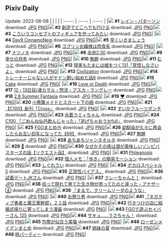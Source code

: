 ## Pixiv Daily
Update: 2022-08-08
|      |      |      |
| :----: | :----: | :----: |
|![](https://pixiv.microyu.workers.dev/c/240x480/img-master/img/2022/08/06/00/00/18/100259704_p0_master1200.jpg) **#1** [レイン・パターソン](https://www.pixiv.net/artworks/100259704) download: [JPG](https://pixiv.microyu.workers.dev/img-original/img/2022/08/06/00/00/18/100259704_p0.jpg) [PNG](https://pixiv.microyu.workers.dev/img-original/img/2022/08/06/00/00/18/100259704_p0.png)|![](https://pixiv.microyu.workers.dev/c/240x480/img-master/img/2022/08/07/00/00/19/100285476_p0_master1200.jpg) **#2** [創造でどこへでも行ける](https://www.pixiv.net/artworks/100285476) download: [JPG](https://pixiv.microyu.workers.dev/img-original/img/2022/08/07/00/00/19/100285476_p0.jpg) [PNG](https://pixiv.microyu.workers.dev/img-original/img/2022/08/07/00/00/19/100285476_p0.png)|![](https://pixiv.microyu.workers.dev/c/240x480/img-master/img/2022/08/06/00/00/21/100259727_p0_master1200.jpg) **#3** [こういうコンセプトのフィギュアを作ってみたい](https://www.pixiv.net/artworks/100259727) download: [JPG](https://pixiv.microyu.workers.dev/img-original/img/2022/08/06/00/00/21/100259727_p0.jpg) [PNG](https://pixiv.microyu.workers.dev/img-original/img/2022/08/06/00/00/21/100259727_p0.png)|
|![](https://pixiv.microyu.workers.dev/c/240x480/img-master/img/2022/08/06/09/44/46/100267297_p0_master1200.jpg) **#4** [Day9 CinnamoNegi](https://www.pixiv.net/artworks/100267297) download: [JPG](https://pixiv.microyu.workers.dev/img-original/img/2022/08/06/09/44/46/100267297_p0.jpg) [PNG](https://pixiv.microyu.workers.dev/img-original/img/2022/08/06/09/44/46/100267297_p0.png)|![](https://pixiv.microyu.workers.dev/c/240x480/img-master/img/2022/08/06/14/44/35/100271976_p0_master1200.jpg) **#5** [早くいきましょう](https://www.pixiv.net/artworks/100271976) download: [JPG](https://pixiv.microyu.workers.dev/img-original/img/2022/08/06/14/44/35/100271976_p0.jpg) [PNG](https://pixiv.microyu.workers.dev/img-original/img/2022/08/06/14/44/35/100271976_p0.png)|![](https://pixiv.microyu.workers.dev/c/240x480/img-master/img/2022/08/07/00/00/32/100285567_p0_master1200.jpg) **#6** [ゴブリンお嬢様は肉食系](https://www.pixiv.net/artworks/100285567) download: [JPG](https://pixiv.microyu.workers.dev/img-original/img/2022/08/07/00/00/32/100285567_p0.jpg) [PNG](https://pixiv.microyu.workers.dev/img-original/img/2022/08/07/00/00/32/100285567_p0.png)|
|![](https://pixiv.microyu.workers.dev/c/240x480/img-master/img/2022/08/06/00/00/21/100259729_p0_master1200.jpg) **#7** [ナツノキ](https://www.pixiv.net/artworks/100259729) download: [JPG](https://pixiv.microyu.workers.dev/img-original/img/2022/08/06/00/00/21/100259729_p0.jpg) [PNG](https://pixiv.microyu.workers.dev/img-original/img/2022/08/06/00/00/21/100259729_p0.png)|![](https://pixiv.microyu.workers.dev/c/240x480/img-master/img/2022/08/06/14/02/57/100271292_p0_master1200.jpg) **#8** [余命2:30](https://www.pixiv.net/artworks/100271292) download: [JPG](https://pixiv.microyu.workers.dev/img-original/img/2022/08/06/14/02/57/100271292_p0.jpg) [PNG](https://pixiv.microyu.workers.dev/img-original/img/2022/08/06/14/02/57/100271292_p0.png)|![](https://pixiv.microyu.workers.dev/c/240x480/img-master/img/2022/08/06/00/00/21/100259732_p0_master1200.jpg) **#9** [幸せの共有](https://www.pixiv.net/artworks/100259732) download: [JPG](https://pixiv.microyu.workers.dev/img-original/img/2022/08/06/00/00/21/100259732_p0.jpg) [PNG](https://pixiv.microyu.workers.dev/img-original/img/2022/08/06/00/00/21/100259732_p0.png)|
|![](https://pixiv.microyu.workers.dev/c/240x480/img-master/img/2022/08/06/00/28/34/100259716_p0_master1200.jpg) **#10** [無題](https://www.pixiv.net/artworks/100259716) download: [JPG](https://pixiv.microyu.workers.dev/img-original/img/2022/08/06/00/28/34/100259716_p0.jpg) [PNG](https://pixiv.microyu.workers.dev/img-original/img/2022/08/06/00/28/34/100259716_p0.png)|![](https://pixiv.microyu.workers.dev/c/240x480/img-master/img/2022/08/06/00/28/30/100260750_p0_master1200.jpg) **#11** [むっと](https://www.pixiv.net/artworks/100260750) download: [JPG](https://pixiv.microyu.workers.dev/img-original/img/2022/08/06/00/28/30/100260750_p0.jpg) [PNG](https://pixiv.microyu.workers.dev/img-original/img/2022/08/06/00/28/30/100260750_p0.png)|![](https://pixiv.microyu.workers.dev/c/240x480/img-master/img/2022/08/07/18/00/10/100303025_p0_master1200.jpg) **#12** [現実もたまには嘘をつく131「覚悟しなさいよ」](https://www.pixiv.net/artworks/100303025) download: [JPG](https://pixiv.microyu.workers.dev/img-original/img/2022/08/07/18/00/10/100303025_p0.jpg) [PNG](https://pixiv.microyu.workers.dev/img-original/img/2022/08/07/18/00/10/100303025_p0.png)|
|![](https://pixiv.microyu.workers.dev/c/240x480/img-master/img/2022/08/06/01/00/01/100261506_p0_master1200.jpg) **#13** [Civilization](https://www.pixiv.net/artworks/100261506) download: [JPG](https://pixiv.microyu.workers.dev/img-original/img/2022/08/06/01/00/01/100261506_p0.jpg) [PNG](https://pixiv.microyu.workers.dev/img-original/img/2022/08/06/01/00/01/100261506_p0.png)|![](https://pixiv.microyu.workers.dev/c/240x480/img-master/img/2022/08/06/23/42/39/100284848_p0_master1200.jpg) **#14** [トレーナーじゃない人がヤドン飼い始めた話8](https://www.pixiv.net/artworks/100284848) download: [JPG](https://pixiv.microyu.workers.dev/img-original/img/2022/08/06/23/42/39/100284848_p0.jpg) [PNG](https://pixiv.microyu.workers.dev/img-original/img/2022/08/06/23/42/39/100284848_p0.png)|![](https://pixiv.microyu.workers.dev/c/240x480/img-master/img/2022/08/07/02/10/28/100288083_p0_master1200.jpg) **#15** [Cake](https://www.pixiv.net/artworks/100288083) download: [JPG](https://pixiv.microyu.workers.dev/img-original/img/2022/08/07/02/10/28/100288083_p0.jpg) [PNG](https://pixiv.microyu.workers.dev/img-original/img/2022/08/07/02/10/28/100288083_p0.png)|
|![](https://pixiv.microyu.workers.dev/c/240x480/img-master/img/2022/08/07/00/00/26/100285530_p0_master1200.jpg) **#16** [Love or Death](https://www.pixiv.net/artworks/100285530) download: [JPG](https://pixiv.microyu.workers.dev/img-original/img/2022/08/07/00/00/26/100285530_p0.jpg) [PNG](https://pixiv.microyu.workers.dev/img-original/img/2022/08/07/00/00/26/100285530_p0.png)|![](https://pixiv.microyu.workers.dev/c/240x480/img-master/img/2022/08/06/00/00/26/100259760_p0_master1200.jpg) **#17** [12・13日目/渚カヲル・惣流・アスカ・ラングレー](https://www.pixiv.net/artworks/100259760) download: [JPG](https://pixiv.microyu.workers.dev/img-original/img/2022/08/06/00/00/26/100259760_p0.jpg) [PNG](https://pixiv.microyu.workers.dev/img-original/img/2022/08/06/00/00/26/100259760_p0.png)|![](https://pixiv.microyu.workers.dev/c/240x480/img-master/img/2022/08/06/00/31/18/100260821_p0_master1200.jpg) **#18** [2.8 Summer Fantasia](https://www.pixiv.net/artworks/100260821) download: [JPG](https://pixiv.microyu.workers.dev/img-original/img/2022/08/06/00/31/18/100260821_p0.jpg) [PNG](https://pixiv.microyu.workers.dev/img-original/img/2022/08/06/00/31/18/100260821_p0.png)|
|![](https://pixiv.microyu.workers.dev/c/240x480/img-master/img/2022/08/06/18/07/30/100275877_p0_master1200.jpg) **#19** [❤](https://www.pixiv.net/artworks/100275877) download: [JPG](https://pixiv.microyu.workers.dev/img-original/img/2022/08/06/18/07/30/100275877_p0.jpg) [PNG](https://pixiv.microyu.workers.dev/img-original/img/2022/08/06/18/07/30/100275877_p0.png)|![](https://pixiv.microyu.workers.dev/c/240x480/img-master/img/2022/08/06/00/20/15/100260548_p0_master1200.jpg) **#20** [小悪魔メイドとスカート下の紐](https://www.pixiv.net/artworks/100260548) download: [JPG](https://pixiv.microyu.workers.dev/img-original/img/2022/08/06/00/20/15/100260548_p0.jpg) [PNG](https://pixiv.microyu.workers.dev/img-original/img/2022/08/06/00/20/15/100260548_p0.png)|![](https://pixiv.microyu.workers.dev/c/240x480/img-master/img/2022/08/07/00/00/30/100285557_p0_master1200.jpg) **#21** [【C100】新刊「Cross」](https://www.pixiv.net/artworks/100285557) download: [JPG](https://pixiv.microyu.workers.dev/img-original/img/2022/08/07/00/00/30/100285557_p0.jpg) [PNG](https://pixiv.microyu.workers.dev/img-original/img/2022/08/07/00/00/30/100285557_p0.png)|
|![](https://pixiv.microyu.workers.dev/c/240x480/img-master/img/2022/08/06/20/30/01/100279273_p0_master1200.jpg) **#22** [すいかフルーツポンチ](https://www.pixiv.net/artworks/100279273) download: [JPG](https://pixiv.microyu.workers.dev/img-original/img/2022/08/06/20/30/01/100279273_p0.jpg) [PNG](https://pixiv.microyu.workers.dev/img-original/img/2022/08/06/20/30/01/100279273_p0.png)|![](https://pixiv.microyu.workers.dev/c/240x480/img-master/img/2022/08/07/00/01/42/100285674_p0_master1200.jpg) **#23** [水着ラミィちゃん](https://www.pixiv.net/artworks/100285674) download: [JPG](https://pixiv.microyu.workers.dev/img-original/img/2022/08/07/00/01/42/100285674_p0.jpg) [PNG](https://pixiv.microyu.workers.dev/img-original/img/2022/08/07/00/01/42/100285674_p0.png)|![](https://pixiv.microyu.workers.dev/c/240x480/img-master/img/2022/08/07/17/30/08/100302328_p0_master1200.jpg) **#24** [C100 「ごめんね仙丹飲んじゃった」「逃げちゃおうかfull」](https://www.pixiv.net/artworks/100302328) download: [JPG](https://pixiv.microyu.workers.dev/img-original/img/2022/08/07/17/30/08/100302328_p0.jpg) [PNG](https://pixiv.microyu.workers.dev/img-original/img/2022/08/07/17/30/08/100302328_p0.png)|
|![](https://pixiv.microyu.workers.dev/c/240x480/img-master/img/2022/08/06/23/01/13/100283622_p0_master1200.jpg) **#25** [FGOまとめ⑭](https://www.pixiv.net/artworks/100283622) download: [JPG](https://pixiv.microyu.workers.dev/img-original/img/2022/08/06/23/01/13/100283622_p0.jpg) [PNG](https://pixiv.microyu.workers.dev/img-original/img/2022/08/06/23/01/13/100283622_p0.png)|![](https://pixiv.microyu.workers.dev/c/240x480/img-master/img/2022/08/07/00/01/00/100285626_p0_master1200.jpg) **#26** [幼馴染が久々に再会したらお互い巨乳になってた【69】](https://www.pixiv.net/artworks/100285626) download: [JPG](https://pixiv.microyu.workers.dev/img-original/img/2022/08/07/00/01/00/100285626_p0.jpg) [PNG](https://pixiv.microyu.workers.dev/img-original/img/2022/08/07/00/01/00/100285626_p0.png)|![](https://pixiv.microyu.workers.dev/c/240x480/img-master/img/2022/08/06/19/02/25/100277080_p0_master1200.jpg) **#27** [無題](https://www.pixiv.net/artworks/100277080) download: [JPG](https://pixiv.microyu.workers.dev/img-original/img/2022/08/06/19/02/25/100277080_p0.jpg) [PNG](https://pixiv.microyu.workers.dev/img-original/img/2022/08/06/19/02/25/100277080_p0.png)|
|![](https://pixiv.microyu.workers.dev/c/240x480/img-master/img/2022/08/06/00/17/04/100260460_p0_master1200.jpg) **#28** [あちあちジャンヌオルタ](https://www.pixiv.net/artworks/100260460) download: [JPG](https://pixiv.microyu.workers.dev/img-original/img/2022/08/06/00/17/04/100260460_p0.jpg) [PNG](https://pixiv.microyu.workers.dev/img-original/img/2022/08/06/00/17/04/100260460_p0.png)|![](https://pixiv.microyu.workers.dev/c/240x480/img-master/img/2022/08/06/00/48/41/100261247_p0_master1200.jpg) **#29** [🧁](https://www.pixiv.net/artworks/100261247) download: [JPG](https://pixiv.microyu.workers.dev/img-original/img/2022/08/06/00/48/41/100261247_p0.jpg) [PNG](https://pixiv.microyu.workers.dev/img-original/img/2022/08/06/00/48/41/100261247_p0.png)|![](https://pixiv.microyu.workers.dev/c/240x480/img-master/img/2022/08/07/18/43/28/100304100_p0_master1200.jpg) **#30** [なぜかその夜は酒が美味しいゾンビバスターズの話【リクエスト品】](https://www.pixiv.net/artworks/100304100) download: [JPG](https://pixiv.microyu.workers.dev/img-original/img/2022/08/07/18/43/28/100304100_p0.jpg) [PNG](https://pixiv.microyu.workers.dev/img-original/img/2022/08/07/18/43/28/100304100_p0.png)|
|![](https://pixiv.microyu.workers.dev/c/240x480/img-master/img/2022/08/06/00/47/41/100261066_p0_master1200.jpg) **#31** [Phileanosis](https://www.pixiv.net/artworks/100261066) download: [JPG](https://pixiv.microyu.workers.dev/img-original/img/2022/08/06/00/47/41/100261066_p0.jpg) [PNG](https://pixiv.microyu.workers.dev/img-original/img/2022/08/06/00/47/41/100261066_p0.png)|![](https://pixiv.microyu.workers.dev/c/240x480/img-master/img/2022/08/06/08/00/01/100266205_p0_master1200.jpg) **#32** [個人メモ：「歩き」の簡易モーション](https://www.pixiv.net/artworks/100266205) download: [JPG](https://pixiv.microyu.workers.dev/img-original/img/2022/08/06/08/00/01/100266205_p0.jpg) [PNG](https://pixiv.microyu.workers.dev/img-original/img/2022/08/06/08/00/01/100266205_p0.png)|![](https://pixiv.microyu.workers.dev/c/240x480/img-master/img/2022/08/06/01/47/27/100262422_p0_master1200.jpg) **#33** [しぐれうい](https://www.pixiv.net/artworks/100262422) download: [JPG](https://pixiv.microyu.workers.dev/img-original/img/2022/08/06/01/47/27/100262422_p0.jpg) [PNG](https://pixiv.microyu.workers.dev/img-original/img/2022/08/06/01/47/27/100262422_p0.png)|
|![](https://pixiv.microyu.workers.dev/c/240x480/img-master/img/2022/08/06/21/00/04/100280051_p0_master1200.jpg) **#34** [ボカロスペシャル5](https://www.pixiv.net/artworks/100280051) download: [JPG](https://pixiv.microyu.workers.dev/img-original/img/2022/08/06/21/00/04/100280051_p0.jpg) [PNG](https://pixiv.microyu.workers.dev/img-original/img/2022/08/06/21/00/04/100280051_p0.png)|![](https://pixiv.microyu.workers.dev/c/240x480/img-master/img/2022/08/06/14/57/07/100271828_p0_master1200.jpg) **#35** [正常性バイアス。](https://www.pixiv.net/artworks/100271828) download: [JPG](https://pixiv.microyu.workers.dev/img-original/img/2022/08/06/14/57/07/100271828_p0.jpg) [PNG](https://pixiv.microyu.workers.dev/img-original/img/2022/08/06/14/57/07/100271828_p0.png)|![](https://pixiv.microyu.workers.dev/c/240x480/img-master/img/2022/08/06/00/00/06/100259629_p0_master1200.jpg) **#36** [試着デートJKさん](https://www.pixiv.net/artworks/100259629) download: [JPG](https://pixiv.microyu.workers.dev/img-original/img/2022/08/06/00/00/06/100259629_p0.jpg) [PNG](https://pixiv.microyu.workers.dev/img-original/img/2022/08/06/00/00/06/100259629_p0.png)|
|![](https://pixiv.microyu.workers.dev/c/240x480/img-master/img/2022/08/06/13/01/30/100270284_p0_master1200.jpg) **#37** [クレーちゃんと！](https://www.pixiv.net/artworks/100270284) download: [JPG](https://pixiv.microyu.workers.dev/img-original/img/2022/08/06/13/01/30/100270284_p0.jpg) [PNG](https://pixiv.microyu.workers.dev/img-original/img/2022/08/06/13/01/30/100270284_p0.png)|![](https://pixiv.microyu.workers.dev/c/240x480/img-master/img/2022/08/06/22/48/56/100283222_p0_master1200.jpg) **#38** [拾って隠れて育てた生き物が思ってたのと違った・アナザー④](https://www.pixiv.net/artworks/100283222) download: [JPG](https://pixiv.microyu.workers.dev/img-original/img/2022/08/06/22/48/56/100283222_p0.jpg) [PNG](https://pixiv.microyu.workers.dev/img-original/img/2022/08/06/22/48/56/100283222_p0.png)|![](https://pixiv.microyu.workers.dev/c/240x480/img-master/img/2022/08/06/00/00/18/100259703_p0_master1200.jpg) **#39** [『まるで、クリームソーダのような』](https://www.pixiv.net/artworks/100259703) download: [JPG](https://pixiv.microyu.workers.dev/img-original/img/2022/08/06/00/00/18/100259703_p0.jpg) [PNG](https://pixiv.microyu.workers.dev/img-original/img/2022/08/06/00/00/18/100259703_p0.png)|
|![](https://pixiv.microyu.workers.dev/c/240x480/img-master/img/2022/08/06/18/58/33/100276939_p0_master1200.jpg) **#40** [お祭り男](https://www.pixiv.net/artworks/100276939) download: [JPG](https://pixiv.microyu.workers.dev/img-original/img/2022/08/06/18/58/33/100276939_p0.jpg) [PNG](https://pixiv.microyu.workers.dev/img-original/img/2022/08/06/18/58/33/100276939_p0.png)|![](https://pixiv.microyu.workers.dev/c/240x480/img-master/img/2022/08/07/18/09/41/100303264_p0_master1200.jpg) **#41** [「ネガティブ勇者と魔王軍幹部」２１話](https://www.pixiv.net/artworks/100303264) download: [JPG](https://pixiv.microyu.workers.dev/img-original/img/2022/08/07/18/09/41/100303264_p0.jpg) [PNG](https://pixiv.microyu.workers.dev/img-original/img/2022/08/07/18/09/41/100303264_p0.png)|![](https://pixiv.microyu.workers.dev/c/240x480/img-master/img/2022/08/07/01/11/47/100287856_p0_master1200.jpg) **#42** [行きつけの店に結婚式帰りに寄ってしまう漫画](https://www.pixiv.net/artworks/100287856) download: [JPG](https://pixiv.microyu.workers.dev/img-original/img/2022/08/07/01/11/47/100287856_p0.jpg) [PNG](https://pixiv.microyu.workers.dev/img-original/img/2022/08/07/01/11/47/100287856_p0.png)|
|![](https://pixiv.microyu.workers.dev/c/240x480/img-master/img/2022/08/06/00/04/01/100260007_p0_master1200.jpg) **#43** [FGOで遊ぶセイバーさん 125](https://www.pixiv.net/artworks/100260007) download: [JPG](https://pixiv.microyu.workers.dev/img-original/img/2022/08/06/00/04/01/100260007_p0.jpg) [PNG](https://pixiv.microyu.workers.dev/img-original/img/2022/08/06/00/04/01/100260007_p0.png)|![](https://pixiv.microyu.workers.dev/c/240x480/img-master/img/2022/08/06/00/43/55/100261135_p0_master1200.jpg) **#44** [サキュ……うさちゃん！](https://www.pixiv.net/artworks/100261135) download: [JPG](https://pixiv.microyu.workers.dev/img-original/img/2022/08/06/00/43/55/100261135_p0.jpg) [PNG](https://pixiv.microyu.workers.dev/img-original/img/2022/08/06/00/43/55/100261135_p0.png)|![](https://pixiv.microyu.workers.dev/c/240x480/img-master/img/2022/08/06/00/00/10/100259647_p0_master1200.jpg) **#45** [包帯が似合う美猫](https://www.pixiv.net/artworks/100259647) download: [JPG](https://pixiv.microyu.workers.dev/img-original/img/2022/08/06/00/00/10/100259647_p0.jpg) [PNG](https://pixiv.microyu.workers.dev/img-original/img/2022/08/06/00/00/10/100259647_p0.png)|
|![](https://pixiv.microyu.workers.dev/c/240x480/img-master/img/2022/08/06/00/21/40/100260590_p0_master1200.jpg) **#46** [ローゼンメイデンまとめ](https://www.pixiv.net/artworks/100260590) download: [JPG](https://pixiv.microyu.workers.dev/img-original/img/2022/08/06/00/21/40/100260590_p0.jpg) [PNG](https://pixiv.microyu.workers.dev/img-original/img/2022/08/06/00/21/40/100260590_p0.png)|![](https://pixiv.microyu.workers.dev/c/240x480/img-master/img/2022/08/07/00/00/22/100285505_p0_master1200.jpg) **#47** [姉妹の夏](https://www.pixiv.net/artworks/100285505) download: [JPG](https://pixiv.microyu.workers.dev/img-original/img/2022/08/07/00/00/22/100285505_p0.jpg) [PNG](https://pixiv.microyu.workers.dev/img-original/img/2022/08/07/00/00/22/100285505_p0.png)|![](https://pixiv.microyu.workers.dev/c/240x480/img-master/img/2022/08/07/20/30/00/100307082_p0_master1200.jpg) **#48** [桃パーティー](https://www.pixiv.net/artworks/100307082) download: [JPG](https://pixiv.microyu.workers.dev/img-original/img/2022/08/07/20/30/00/100307082_p0.jpg) [PNG](https://pixiv.microyu.workers.dev/img-original/img/2022/08/07/20/30/00/100307082_p0.png)|
